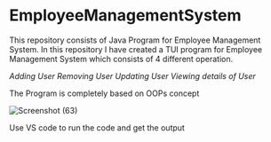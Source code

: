 # EmployeeManagementSystem

This repository consists of Java Program for Employee Management System. 
In this repository I have created a TUI program for Employee Management System which consists of 4 different operation.

*Adding User*
*Removing User*
*Updating User*
*Viewing details of User*

The Program is completely based on OOPs concept


![Screenshot (63)](https://github.com/siri-goud899/EmployeeManagementSystem/assets/149554757/c1e11658-1d06-4097-a0d3-31954a9fff40)


Use VS code to run the code and get the output
